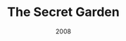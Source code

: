 ---
layout: productions
title: The Secret Garden
date: 2008
featured_image:
image_credit:
image_alt:
image_caption:
category:
Theatre: Theatre Jacksonville
Venue: Little Theatre
cast:
crew:
- Director: Michael Lipp
external_links:
---